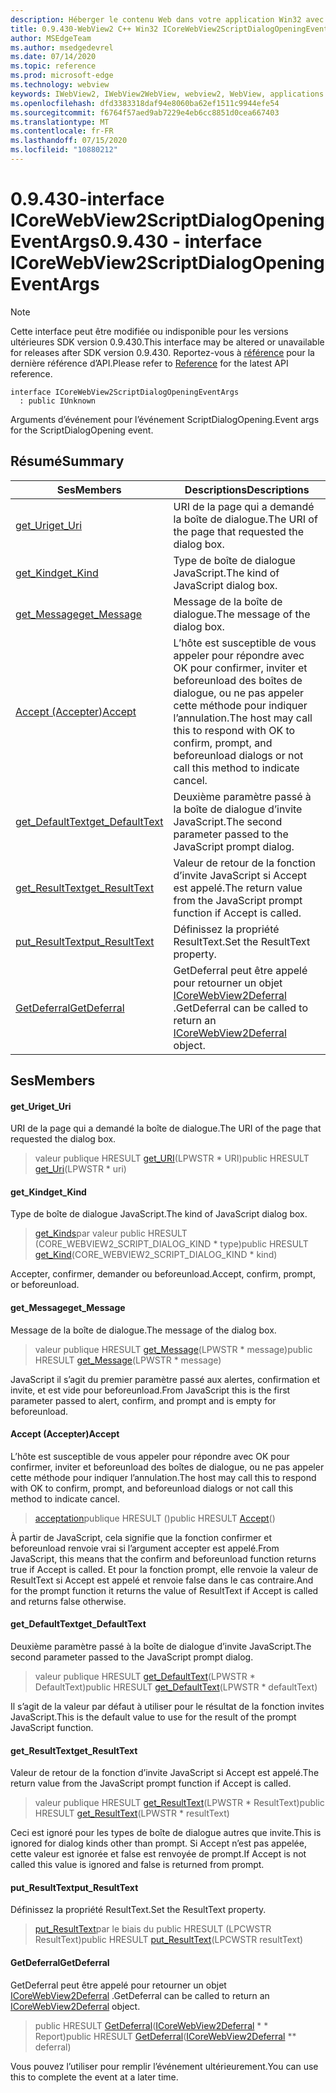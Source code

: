 ```yaml
---
description: Héberger le contenu Web dans votre application Win32 avec le contrôle Microsoft Edge WebView2
title: 0.9.430-WebView2 C++ Win32 ICoreWebView2ScriptDialogOpeningEventArgs
author: MSEdgeTeam
ms.author: msedgedevrel
ms.date: 07/14/2020
ms.topic: reference
ms.prod: microsoft-edge
ms.technology: webview
keywords: IWebView2, IWebView2WebView, webview2, WebView, applications Win32, Win32, Edge, ICoreWebView2, ICoreWebView2Host, contrôle de navigateur, html Edge
ms.openlocfilehash: dfd3383318daf94e8060ba62ef1511c9944efe54
ms.sourcegitcommit: f6764f57aed9ab7229e4eb6cc8851d0cea667403
ms.translationtype: MT
ms.contentlocale: fr-FR
ms.lasthandoff: 07/15/2020
ms.locfileid: "10880212"
---
```

# <span data-ttu-id="4c0d1-104">0.9.430-interface ICoreWebView2ScriptDialogOpeningEventArgs</span><span class="sxs-lookup"><span data-stu-id="4c0d1-104">0.9.430 - interface ICoreWebView2ScriptDialogOpeningEventArgs</span></span> 

> [!NOTE]
> <span data-ttu-id="4c0d1-105">Cette interface peut être modifiée ou indisponible pour les versions ultérieures SDK version 0.9.430.</span><span class="sxs-lookup"><span data-stu-id="4c0d1-105">This interface may be altered or unavailable for releases after SDK version 0.9.430.</span></span> <span data-ttu-id="4c0d1-106">Reportez-vous à [référence](../../../webview2-api-reference.md) pour la dernière référence d’API.</span><span class="sxs-lookup"><span data-stu-id="4c0d1-106">Please refer to [Reference](../../../webview2-api-reference.md) for the latest API reference.</span></span>

```
interface ICoreWebView2ScriptDialogOpeningEventArgs
  : public IUnknown
```

<span data-ttu-id="4c0d1-107">Arguments d’événement pour l’événement ScriptDialogOpening.</span><span class="sxs-lookup"><span data-stu-id="4c0d1-107">Event args for the ScriptDialogOpening event.</span></span>

## <span data-ttu-id="4c0d1-108">Résumé</span><span class="sxs-lookup"><span data-stu-id="4c0d1-108">Summary</span></span>

 <span data-ttu-id="4c0d1-109">Ses</span><span class="sxs-lookup"><span data-stu-id="4c0d1-109">Members</span></span>                        | <span data-ttu-id="4c0d1-110">Descriptions</span><span class="sxs-lookup"><span data-stu-id="4c0d1-110">Descriptions</span></span>
--------------------------------|---------------------------------------------
[<span data-ttu-id="4c0d1-111">get_Uri</span><span class="sxs-lookup"><span data-stu-id="4c0d1-111">get_Uri</span></span>](#get_uri) | <span data-ttu-id="4c0d1-112">URI de la page qui a demandé la boîte de dialogue.</span><span class="sxs-lookup"><span data-stu-id="4c0d1-112">The URI of the page that requested the dialog box.</span></span>
[<span data-ttu-id="4c0d1-113">get_Kind</span><span class="sxs-lookup"><span data-stu-id="4c0d1-113">get_Kind</span></span>](#get_kind) | <span data-ttu-id="4c0d1-114">Type de boîte de dialogue JavaScript.</span><span class="sxs-lookup"><span data-stu-id="4c0d1-114">The kind of JavaScript dialog box.</span></span>
[<span data-ttu-id="4c0d1-115">get_Message</span><span class="sxs-lookup"><span data-stu-id="4c0d1-115">get_Message</span></span>](#get_message) | <span data-ttu-id="4c0d1-116">Message de la boîte de dialogue.</span><span class="sxs-lookup"><span data-stu-id="4c0d1-116">The message of the dialog box.</span></span>
[<span data-ttu-id="4c0d1-117">Accept (Accepter)</span><span class="sxs-lookup"><span data-stu-id="4c0d1-117">Accept</span></span>](#accept) | <span data-ttu-id="4c0d1-118">L’hôte est susceptible de vous appeler pour répondre avec OK pour confirmer, inviter et beforeunload des boîtes de dialogue, ou ne pas appeler cette méthode pour indiquer l’annulation.</span><span class="sxs-lookup"><span data-stu-id="4c0d1-118">The host may call this to respond with OK to confirm, prompt, and beforeunload dialogs or not call this method to indicate cancel.</span></span>
[<span data-ttu-id="4c0d1-119">get_DefaultText</span><span class="sxs-lookup"><span data-stu-id="4c0d1-119">get_DefaultText</span></span>](#get_defaulttext) | <span data-ttu-id="4c0d1-120">Deuxième paramètre passé à la boîte de dialogue d’invite JavaScript.</span><span class="sxs-lookup"><span data-stu-id="4c0d1-120">The second parameter passed to the JavaScript prompt dialog.</span></span>
[<span data-ttu-id="4c0d1-121">get_ResultText</span><span class="sxs-lookup"><span data-stu-id="4c0d1-121">get_ResultText</span></span>](#get_resulttext) | <span data-ttu-id="4c0d1-122">Valeur de retour de la fonction d’invite JavaScript si Accept est appelé.</span><span class="sxs-lookup"><span data-stu-id="4c0d1-122">The return value from the JavaScript prompt function if Accept is called.</span></span>
[<span data-ttu-id="4c0d1-123">put_ResultText</span><span class="sxs-lookup"><span data-stu-id="4c0d1-123">put_ResultText</span></span>](#put_resulttext) | <span data-ttu-id="4c0d1-124">Définissez la propriété ResultText.</span><span class="sxs-lookup"><span data-stu-id="4c0d1-124">Set the ResultText property.</span></span>
[<span data-ttu-id="4c0d1-125">GetDeferral</span><span class="sxs-lookup"><span data-stu-id="4c0d1-125">GetDeferral</span></span>](#getdeferral) | <span data-ttu-id="4c0d1-126">GetDeferral peut être appelé pour retourner un objet [ICoreWebView2Deferral](ICoreWebView2Deferral.md) .</span><span class="sxs-lookup"><span data-stu-id="4c0d1-126">GetDeferral can be called to return an [ICoreWebView2Deferral](ICoreWebView2Deferral.md) object.</span></span>

## <span data-ttu-id="4c0d1-127">Ses</span><span class="sxs-lookup"><span data-stu-id="4c0d1-127">Members</span></span>

#### <span data-ttu-id="4c0d1-128">get_Uri</span><span class="sxs-lookup"><span data-stu-id="4c0d1-128">get_Uri</span></span> 

<span data-ttu-id="4c0d1-129">URI de la page qui a demandé la boîte de dialogue.</span><span class="sxs-lookup"><span data-stu-id="4c0d1-129">The URI of the page that requested the dialog box.</span></span>

> <span data-ttu-id="4c0d1-130">valeur publique HRESULT [get_URI](#get_uri)(LPWSTR \* URI)</span><span class="sxs-lookup"><span data-stu-id="4c0d1-130">public HRESULT [get_Uri](#get_uri)(LPWSTR \* uri)</span></span>

#### <span data-ttu-id="4c0d1-131">get_Kind</span><span class="sxs-lookup"><span data-stu-id="4c0d1-131">get_Kind</span></span> 

<span data-ttu-id="4c0d1-132">Type de boîte de dialogue JavaScript.</span><span class="sxs-lookup"><span data-stu-id="4c0d1-132">The kind of JavaScript dialog box.</span></span>

> <span data-ttu-id="4c0d1-133">[get_Kinds](#get_kind)par valeur public HRESULT (CORE_WEBVIEW2_SCRIPT_DIALOG_KIND \* type)</span><span class="sxs-lookup"><span data-stu-id="4c0d1-133">public HRESULT [get_Kind](#get_kind)(CORE_WEBVIEW2_SCRIPT_DIALOG_KIND \* kind)</span></span>

<span data-ttu-id="4c0d1-134">Accepter, confirmer, demander ou beforeunload.</span><span class="sxs-lookup"><span data-stu-id="4c0d1-134">Accept, confirm, prompt, or beforeunload.</span></span>

#### <span data-ttu-id="4c0d1-135">get_Message</span><span class="sxs-lookup"><span data-stu-id="4c0d1-135">get_Message</span></span> 

<span data-ttu-id="4c0d1-136">Message de la boîte de dialogue.</span><span class="sxs-lookup"><span data-stu-id="4c0d1-136">The message of the dialog box.</span></span>

> <span data-ttu-id="4c0d1-137">valeur publique HRESULT [get_Message](#get_message)(LPWSTR \* message)</span><span class="sxs-lookup"><span data-stu-id="4c0d1-137">public HRESULT [get_Message](#get_message)(LPWSTR \* message)</span></span>

<span data-ttu-id="4c0d1-138">JavaScript il s’agit du premier paramètre passé aux alertes, confirmation et invite, et est vide pour beforeunload.</span><span class="sxs-lookup"><span data-stu-id="4c0d1-138">From JavaScript this is the first parameter passed to alert, confirm, and prompt and is empty for beforeunload.</span></span>

#### <span data-ttu-id="4c0d1-139">Accept (Accepter)</span><span class="sxs-lookup"><span data-stu-id="4c0d1-139">Accept</span></span> 

<span data-ttu-id="4c0d1-140">L’hôte est susceptible de vous appeler pour répondre avec OK pour confirmer, inviter et beforeunload des boîtes de dialogue, ou ne pas appeler cette méthode pour indiquer l’annulation.</span><span class="sxs-lookup"><span data-stu-id="4c0d1-140">The host may call this to respond with OK to confirm, prompt, and beforeunload dialogs or not call this method to indicate cancel.</span></span>

> <span data-ttu-id="4c0d1-141">[acceptation](#accept)publique HRESULT ()</span><span class="sxs-lookup"><span data-stu-id="4c0d1-141">public HRESULT [Accept](#accept)()</span></span>

<span data-ttu-id="4c0d1-142">À partir de JavaScript, cela signifie que la fonction confirmer et beforeunload renvoie vrai si l’argument accepter est appelé.</span><span class="sxs-lookup"><span data-stu-id="4c0d1-142">From JavaScript, this means that the confirm and beforeunload function returns true if Accept is called.</span></span> <span data-ttu-id="4c0d1-143">Et pour la fonction prompt, elle renvoie la valeur de ResultText si Accept est appelé et renvoie false dans le cas contraire.</span><span class="sxs-lookup"><span data-stu-id="4c0d1-143">And for the prompt function it returns the value of ResultText if Accept is called and returns false otherwise.</span></span>

#### <span data-ttu-id="4c0d1-144">get_DefaultText</span><span class="sxs-lookup"><span data-stu-id="4c0d1-144">get_DefaultText</span></span> 

<span data-ttu-id="4c0d1-145">Deuxième paramètre passé à la boîte de dialogue d’invite JavaScript.</span><span class="sxs-lookup"><span data-stu-id="4c0d1-145">The second parameter passed to the JavaScript prompt dialog.</span></span>

> <span data-ttu-id="4c0d1-146">valeur publique HRESULT [get_DefaultText](#get_defaulttext)(LPWSTR \* DefaultText)</span><span class="sxs-lookup"><span data-stu-id="4c0d1-146">public HRESULT [get_DefaultText](#get_defaulttext)(LPWSTR \* defaultText)</span></span>

<span data-ttu-id="4c0d1-147">Il s’agit de la valeur par défaut à utiliser pour le résultat de la fonction invites JavaScript.</span><span class="sxs-lookup"><span data-stu-id="4c0d1-147">This is the default value to use for the result of the prompt JavaScript function.</span></span>

#### <span data-ttu-id="4c0d1-148">get_ResultText</span><span class="sxs-lookup"><span data-stu-id="4c0d1-148">get_ResultText</span></span> 

<span data-ttu-id="4c0d1-149">Valeur de retour de la fonction d’invite JavaScript si Accept est appelé.</span><span class="sxs-lookup"><span data-stu-id="4c0d1-149">The return value from the JavaScript prompt function if Accept is called.</span></span>

> <span data-ttu-id="4c0d1-150">valeur publique HRESULT [get_ResultText](#get_resulttext)(LPWSTR \* ResultText)</span><span class="sxs-lookup"><span data-stu-id="4c0d1-150">public HRESULT [get_ResultText](#get_resulttext)(LPWSTR \* resultText)</span></span>

<span data-ttu-id="4c0d1-151">Ceci est ignoré pour les types de boîte de dialogue autres que invite.</span><span class="sxs-lookup"><span data-stu-id="4c0d1-151">This is ignored for dialog kinds other than prompt.</span></span> <span data-ttu-id="4c0d1-152">Si Accept n’est pas appelée, cette valeur est ignorée et false est renvoyée de prompt.</span><span class="sxs-lookup"><span data-stu-id="4c0d1-152">If Accept is not called this value is ignored and false is returned from prompt.</span></span>

#### <span data-ttu-id="4c0d1-153">put_ResultText</span><span class="sxs-lookup"><span data-stu-id="4c0d1-153">put_ResultText</span></span> 

<span data-ttu-id="4c0d1-154">Définissez la propriété ResultText.</span><span class="sxs-lookup"><span data-stu-id="4c0d1-154">Set the ResultText property.</span></span>

> <span data-ttu-id="4c0d1-155">[put_ResultText](#put_resulttext)par le biais du public HRESULT (LPCWSTR ResultText)</span><span class="sxs-lookup"><span data-stu-id="4c0d1-155">public HRESULT [put_ResultText](#put_resulttext)(LPCWSTR resultText)</span></span>

#### <span data-ttu-id="4c0d1-156">GetDeferral</span><span class="sxs-lookup"><span data-stu-id="4c0d1-156">GetDeferral</span></span> 

<span data-ttu-id="4c0d1-157">GetDeferral peut être appelé pour retourner un objet [ICoreWebView2Deferral](ICoreWebView2Deferral.md) .</span><span class="sxs-lookup"><span data-stu-id="4c0d1-157">GetDeferral can be called to return an [ICoreWebView2Deferral](ICoreWebView2Deferral.md) object.</span></span>

> <span data-ttu-id="4c0d1-158">public HRESULT [GetDeferral](#getdeferral)([ICoreWebView2Deferral](ICoreWebView2Deferral.md) \* \* Report)</span><span class="sxs-lookup"><span data-stu-id="4c0d1-158">public HRESULT [GetDeferral](#getdeferral)([ICoreWebView2Deferral](ICoreWebView2Deferral.md) \*\* deferral)</span></span>

<span data-ttu-id="4c0d1-159">Vous pouvez l’utiliser pour remplir l’événement ultérieurement.</span><span class="sxs-lookup"><span data-stu-id="4c0d1-159">You can use this to complete the event at a later time.</span></span>


